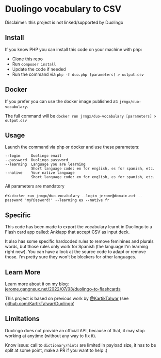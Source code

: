 # Duolingo vocabulary to CSV

Disclaimer: this project is not linked/supported by Duolingo

## Install 

If you know PHP you can install this code on your machine with php:  
- Clone this repo 
- Run `composer install`
- Update the code if needed
- Run the command via `php -f duo.php [parameters] > output.csv`

## Docker

If you prefer you can use the docker image published at: `jrmgx/duo-vocabulary`.

The full command will be `docker run jrmgx/duo-vocabulary [parameters] > output.csv`

## Usage

Launch the command via php or docker and use these parameters:

    --login     Duolingo email
    --password  Duolingo password
    --learning  Language you are learning 
                Short language code: en for english, es for spanish, etc.
    --native    Your native language
                Short language code: en for english, es for spanish, etc.

All parameters are mandatory

ex: `docker run jrmgx/duo-vocabulary --login jerome@domain.net --password 'myP@ssword!' --learning es --native fr`

## Specific 

This code has been made to export the vocabulary learnt in Duolingo to a Flash card app called: Ankiapp that accept CSV as input deck.

It also has some specific hardcoded rules to remove feminines and plurals words, but those rules only work for Spanish (the language I'm learning right now).
You can have a look at the source code to adapt or remove those. I'm pretty sure they won't be blockers for other languages.

## Learn More

Learn more about it on my blog: [jerome.gangneux.net/2022/07/03/duolingo-to-flashcards](https://jerome.gangneux.net/2022/07/03/duolingo-to-flashcards/)

This project is based on previous work by [@KartikTalwar](https://github.com/KartikTalwar) (see [github.com/KartikTalwar/Duolingo](https://github.com/KartikTalwar/Duolingo))

## Limitations

Duolingo does not provide an official API, because of that, it may stop working at anytime (without any way to fix it).

Know issue: call to `dictionary/hints` are limited in payload size, it has to be split at some point, make a PR if you want to help :)
